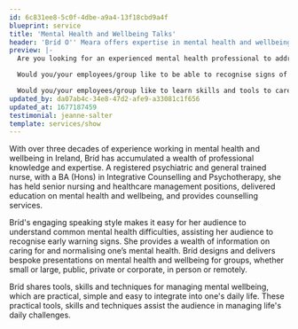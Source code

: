 ```yaml
---
id: 6c831ee8-5c0f-4dbe-a9a4-13f18cbd9a4f
blueprint: service
title: 'Mental Health and Wellbeing Talks'
header: 'Bríd O'' Meara offers expertise in mental health and wellbeing'
preview: |-
  Are you looking for an experienced mental health professional to address your employees/group about their mental wellbeing?

  Would you/your employees/group like to be able to recognise signs of common mental health conditions?

  Would you/your employees/group like to learn skills and tools to care for your own mental wellbeing?
updated_by: da07ab4c-34e8-47d2-afe9-a33081c1f656
updated_at: 1677187459
testimonial: jeanne-salter
template: services/show
---
```

With over three decades of experience working in mental health and wellbeing in Ireland, Bríd has accumulated a wealth of professional knowledge and expertise. A registered psychiatric and general trained nurse, with a BA (Hons) in Integrative Counselling and Psychotherapy, she has held senior nursing and healthcare management positions, delivered education on mental health and wellbeing, and provides counselling services.

Bríd's engaging speaking style makes it easy for her audience to understand common mental health difficulties, assisting her audience to recognise early warning signs. She provides a wealth of information on caring for and normalising one’s mental health. Bríd designs and delivers bespoke presentations on mental health and wellbeing for groups, whether small or large, public, private or corporate, in person or remotely.

Bríd shares tools, skills and techniques for managing mental wellbeing, which are practical, simple and easy to integrate into one's daily life. These practical tools, skills and techniques assist the audience in managing life's daily challenges.